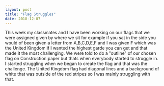 ```yaml
---
layout: post
title: "Flag Struggles"
date: 2018-12-07
---
```


This week my classmates and I have been working on our flags that we were assigned given by where we sit for example if you sat in the side you would of been given a letter from A,B,C,D,E,F and I was given F which was the United Kingdom if I wanted the highest garde you can get and that made it the most challenging. We were told to do a "outline" of our chosen flag on Construction paper but thats when everybody started to struggle in. I started struggling when we began to create the flag and that was the challenge. The United Kingdom flag had diagonal lines and a  background of white that was outside of the red stripes so I was mainly struggling with that.
